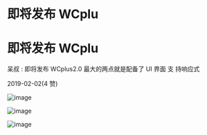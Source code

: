 # 即将发布 WCplu

# 即将发布 WCplu

呆叔 : 即将发布 WCplus2.0 最大的两点就是配备了 UI 界面 支 持响应式

2019-02-02(4 赞)

![image](img/Image_163.png)

![image](img/Image_164.png)

![image](img/Image_165.png)